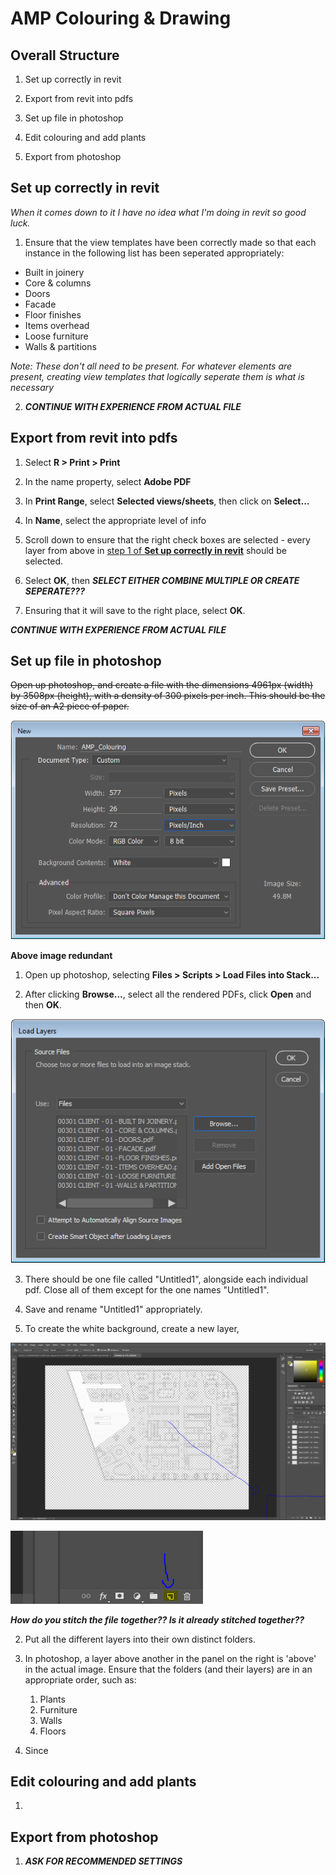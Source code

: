 # AMP Colouring & Drawing

## Overall Structure

1. Set up correctly in revit

2. Export from revit into pdfs

3. Set up file in photoshop

4. Edit colouring and add plants

5. Export from photoshop

## <a name="revitSetUp">Set up correctly in revit</a>

*When it comes down to it I have no idea what I'm doing in revit so good luck.*

1. Ensure that the view templates have been correctly made so that each instance in the following list has been seperated appropriately:

 - Built in joinery
 - Core & columns
 - Doors
 - Facade
 - Floor finishes
 - Items overhead
 - Loose furniture
 - Walls & partitions
 
 *Note: These don't all need to be present. For whatever elements are present, creating view templates that logically seperate them is what is necessary*

2. ***CONTINUE WITH EXPERIENCE FROM ACTUAL FILE***

## Export from revit into pdfs

1. Select **R > Print > Print**

2. In the name property, select **Adobe PDF**

3. In **Print Range**, select **Selected views/sheets**, then click on **Select...**

4. In **Name**, select the appropriate level of info

5. Scroll down to ensure that the right check boxes are selected - every layer from above in [step 1 of **Set up correctly in revit**](#revitSetUp) should be selected.

6. Select **OK**, then ***SELECT EITHER COMBINE MULTIPLE OR CREATE SEPERATE???***

7. Ensuring that it will save to the right place, select **OK**. 

***CONTINUE WITH EXPERIENCE FROM ACTUAL FILE***



## Set up file in photoshop

~~Open up photoshop, and create a file with the dimensions 4961px (width) by 3508px (height), with a density of 300 pixels per inch. This should be the size of an A2 piece of paper.~~

![Missing Image](/AMPColouring/Images/NewPS.PNG)

**Above image redundant**

1. Open up photoshop, selecting **Files > Scripts > Load Files into Stack...**

2. After clicking **Browse...**, select all the rendered PDFs, click **Open** and then **OK**.

![Missing Image](/AMPColouring/Images/LoadPDFs.PNG)

3. There should be one file called "Untitled1", alongside each individual pdf. Close all of them except for the one names "Untitled1".

4. Save and rename "Untitled1" appropriately.

5. To create the white background, create a new layer,

![Missing Image](/AMPColouring/Images/FullscreenNewLayer.png)

![Missing Image](/AMPColouring/Images/NewLayer.png)

***How do you stitch the file together?? Is it already stitched together??***

2. Put all the different layers into their own distinct folders.

3. In photoshop, a layer above another in the panel on the right is 'above' in the actual image. Ensure that the folders (and their layers) are in an appropriate order, such as:

   1. Plants
   2. Furniture
   3. Walls
   4. Floors

4. Since

## Edit colouring and add plants

1. 

## Export from photoshop

1. ***ASK FOR RECOMMENDED SETTINGS***
